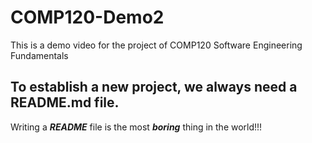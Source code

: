 # COMP120-Demo2
This is a demo video for the project of COMP120 Software Engineering Fundamentals

## To establish a new project, we always need a README.md file.

Writing a ***README*** file is the most _**boring**_ thing in the world!!!